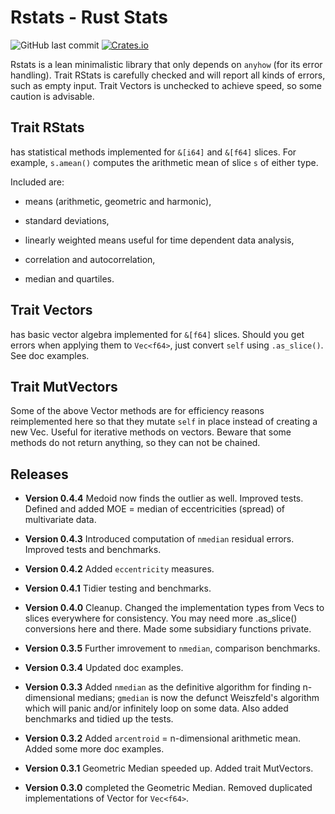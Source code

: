 # Rstats - Rust Stats
![GitHub last commit](https://img.shields.io/github/last-commit/liborty/rstats)
[![Crates.io](https://img.shields.io/crates/v/rstats)](https://docs.rs/rstats)

Rstats is a lean minimalistic library that only depends on `anyhow` (for its error handling).
Trait RStats is carefully checked and will report all kinds of errors, such as empty input.
Trait Vectors is unchecked to achieve speed, so some caution is advisable.

## Trait RStats 

has statistical methods implemented for `&[i64]` and `&[f64]` slices.
For example, `s.amean()` computes the arithmetic mean of slice `s` of either type.

Included are:

* means (arithmetic, geometric and harmonic), 

* standard deviations,

* linearly weighted means useful for time dependent data analysis,

* correlation and autocorrelation,

* median and quartiles.

## Trait Vectors

has basic vector algebra implemented for `&[f64]` slices.
Should you get errors when applying them to `Vec<f64>`, just convert `self` using `.as_slice()`. See doc examples.

## Trait MutVectors

Some of the above Vector methods are for efficiency reasons reimplemented here so that they mutate `self` in place instead of creating a new Vec. Useful for iterative methods on vectors. Beware that some methods do not return anything, so they can not be chained.

## Releases

* **Version 0.4.4** Medoid now finds the outlier as well. Improved tests. 
Defined and added MOE = median of eccentricities (spread) of multivariate data.

* **Version 0.4.3** Introduced computation of `nmedian` residual errors. Improved tests and benchmarks.

* **Version 0.4.2** Added `eccentricity` measures.

* **Version 0.4.1** Tidier testing and benchmarks.

* **Version 0.4.0** Cleanup. Changed the implementation types from Vecs to slices everywhere for consistency. You may need more .as_slice() conversions here and there. Made some subsidiary functions private.

* **Version 0.3.5** Further imrovement to `nmedian`, comparison benchmarks.

* **Version 0.3.4** Updated doc examples.

* **Version 0.3.3** Added `nmedian` as the definitive algorithm for finding n-dimensional medians; `gmedian` is now the defunct Weiszfeld's algorithm which will panic and/or infinitely loop on some data. Also added benchmarks and tidied up the tests.

* **Version 0.3.2** Added `arcentroid` = n-dimensional arithmetic mean. Added some more doc examples.

* **Version 0.3.1** Geometric Median speeded up. Added trait MutVectors.

* **Version 0.3.0** completed the Geometric Median. Removed duplicated implementations of Vector for `Vec<f64>`.
